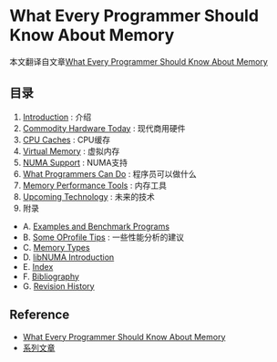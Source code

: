 # What Every Programmer Should Know About Memory

本文翻译自文章[What Every Programmer Should Know About Memory](./cpumemory.pdf)

## 目录

1. [Introduction](01.introduction.md) : 介绍
2. [Commodity Hardware Today](02.commodity-hardware-today.md) : 现代商用硬件
3. [CPU Caches](03.cpu-caches.md) : CPU缓存
4. [Virtual Memory](04.virtual-memory.md) : 虚拟内存
5. [NUMA Support](05.numa-support.md) : NUMA支持
6. [What Programmers Can Do](06.what-programmers-can-do.md) : 程序员可以做什么
7. [Memory Performance Tools](07.memory-performance-tools.md) : 内存工具
8. [Upcoming Technology](08.upcoming-technology.md) : 未来的技术
9. 附录
* A. [Examples and Benchmark Programs](A.examples-and-benchmark-programs.md)
* B. [Some OProfile Tips](B.some-oprofile-tips.md) : 一些性能分析的建议
* C. [Memory Types](C.memory-types.md)
* D. [libNUMA Introduction](D.libnuma-introduction.md)
* E. [Index](E.index.md)
* F. [Bibliography](F.bibliography.md)
* G. [Revision History](G.revision-history.md)

## Reference

* [What Every Programmer Should Know About Memory](https://people.freebsd.org/~lstewart/articles/cpumemory.pdf)
* [系列文章](https://lwn.net/Articles/250967/)
